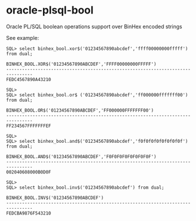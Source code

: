 # oracle-plsql-bool
Oracle PL/SQL boolean operations support over BinHex encoded strings

See example:

    SQL> select binhex_bool.xor$('01234567890abcdef','ffff00000000fffff') from dual;

    BINHEX_BOOL.XOR$('01234567890ABCDEF','FFFF00000000FFFFF')
    --------------------------------------------------------------------------------
    FEDC4567890A43210

    SQL>
    SQL> select binhex_bool.or$ ('01234567890abcdef','ff000000fffffff00') from dual;

    BINHEX_BOOL.OR$('01234567890ABCDEF','FF000000FFFFFFF00')
    --------------------------------------------------------------------------------
    FF234567FFFFFFFEF

    SQL>
    SQL> select binhex_bool.and$('01234567890abcdef','f0f0f0f0f0f0f0f0f') from dual;

    BINHEX_BOOL.AND$('01234567890ABCDEF','F0F0F0F0F0F0F0F0F')
    --------------------------------------------------------------------------------
    002040608000B0D0F

    SQL>
    SQL> select binhex_bool.inv$('01234567890abcdef') from dual;

    BINHEX_BOOL.INV$('01234567890ABCDEF')
    --------------------------------------------------------------------------------
    FEDCBA9876F543210
